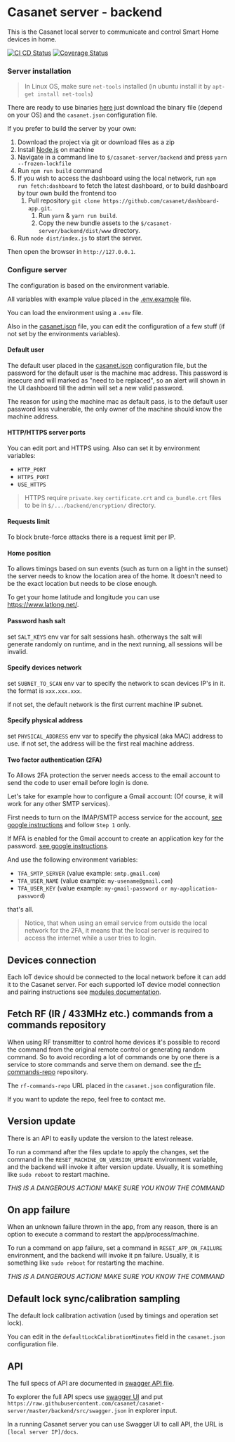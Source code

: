 # Casanet server - backend

This is the Casanet local server to communicate and control Smart Home devices in home.

[![CI CD Status](https://github.com/casanet/casanet-server/workflows/casanet%20server%20CI%20CD/badge.svg?branch=master)](https://github.com/casanet/casanet-server/actions)
[![Coverage Status](https://coveralls.io/repos/github/casanet/casanet-server/badge.svg?branch=master)](https://coveralls.io/github/casanet/casanet-server?branch=master)

### Server installation

> In Linux OS, make sure `net-tools` installed (in ubuntu install it by `apt-get install net-tools`)

There are ready to use binaries [here](https://github.com/casanet/casanet-server/releases) just download the binary file (depend on your OS) and the `casanet.json` configuration file. 

If you prefer to build the server by your own:

1. Download the project via git or download files as a zip
1. Install [Node.js](https://nodejs.org/en/download/) on machine
1. Navigate in a command line to `$/casanet-server/backend` and press `yarn --frozen-lockfile`
1. Run `npm run build` command
1. If you wish to access the dashboard using the local network, run ```npm run fetch:dashboard``` to fetch the latest dashboard, or to build dashboard by tour own build the frontend too
    1. Pull repository `git clone https://github.com/casanet/dashboard-app.git`.
		1. Run `yarn` & `yarn run build`.
		1. Copy the new bundle assets to the `$/casanet-server/backend/dist/www` directory.
1. Run `node dist/index.js` to start the server.

Then open the browser in `http://127.0.0.1`.

### Configure server

The configuration is based on the environment variable.

All variables with example value placed in the [.env.example](./.env.example) file.

You can load the environment using a `.env` file.

Also in the [casanet.json](./casanet.json) file, you can edit the configuration of a few stuff (if not set by the environments variables).

#### Default user

The default user placed in the [casanet.json](./casanet.json) configuration file, but the password for the default user is the machine mac address.
This password is insecure and will marked as "need to be replaced", so an alert will shown in the UI dashboard till the admin will set a new valid password.

The reason for using the machine mac as default pass, is to the default user password less vulnerable, the only owner of the machine should know the machine address.


#### HTTP/HTTPS server ports

You can edit port and HTTPS using.
Also can set it by environment variables:

- `HTTP_PORT`
- `HTTPS_PORT`
- `USE_HTTPS`

> HTTPS require `private.key` `certificate.crt` and `ca_bundle.crt` files to be in `$/.../backend/encryption/` directory.

#### Requests limit

To block brute-force attacks there is a request limit per IP.

#### Home position

To allows timings based on sun events (such as turn on a light in the sunset) the server needs to know the location area of the home.
It doesn't need to be the exact location but needs to be close enough.

To get your home latitude and longitude you can use https://www.latlong.net/.

#### Password hash salt

set `SALT_KEYS` env var for salt sessions hash. otherways the salt will generate randomly on runtime, and in the next running, all sessions will be invalid.

#### Specify devices network

set `SUBNET_TO_SCAN` env var to specify the network to scan devices IP's in it. the format is `xxx.xxx.xxx`.

if not set, the default network is the first current machine IP subnet.

#### Specify physical address

set `PHYSICAL_ADDRESS` env var to specify the physical (aka MAC) address to use.
if not set, the address will be the first real machine address.

#### Two factor authentication (2FA)

To Allows 2FA protection the server needs access to the email account to send the code to user email before login is done.

Let's take for example how to configure a Gmail account: (Of course, it will work for any other SMTP services).

First needs to turn on the IMAP/SMTP access service for the account, [see google instructions](https://support.google.com/mail/answer/7126229) and follow `Step 1` only.

If MFA is enabled for the Gmail account to create an application key for the password. [see google instructions](https://support.google.com/accounts/answer/185833).

And use the following environment variables:

- `TFA_SMTP_SERVER` (value example: `smtp.gmail.com`)
- `TFA_USER_NAME` (value example: `my-usename@gmail.com`)
- `TFA_USER_KEY` (value example: `my-gmail-password or my-application-password`)

that's all.

> Notice, that when using an email service from outside the local network for the 2FA, it means that the local server is required to access the internet while a user tries to login.

## Devices connection

Each IoT device should be connected to the local network before it can add it to the Casanet server.
For each supported IoT device model connection and pairing instructions see [modules documentation](./src/modules/README.md).

## Fetch RF (IR / 433MHz etc.) commands from a commands repository

When using RF transmitter to control home devices it's possible to record the command from the original remote control or generating random command.
So to avoid recording a lot of commands one by one there is a service to store commands and serve them on demand. see the [rf-commands-repo](https://github.com/casanet/rf-commands-repo) repository.

The `rf-commands-repo` URL placed in the `casanet.json` configuration file.

If you want to update the repo, feel free to contact me.

## Version update
There is an API to easily update the version to the latest release.

To run a command after the files update to apply the changes,
set the command in the `RESET_MACHINE_ON_VERSION_UPDATE` environment variable, and the backend will invoke it after version update.
Usually, it is something like `sudo reboot` to restart machine.

*THIS IS A DANGEROUS ACTION! MAKE SURE YOU KNOW THE COMMAND*

## On app failure
When an unknown failure thrown in the app, from any reason, there is an option to execute a command to restart the app/process/machine.

To run a command on app failure,
set a command in `RESET_APP_ON_FAILURE` environment, and the backend will invoke it pn failure.
Usually, it is something like `sudo reboot` for restarting the machine.

*THIS IS A DANGEROUS ACTION! MAKE SURE YOU KNOW THE COMMAND*

## Default lock sync/calibration sampling 

The default lock calibration activation (used by timings and operation set lock).

You can edit in the `defaultLockCalibrationMinutes` field in the `casanet.json` configuration file.

## API

The full specs of API are documented in [swagger API file](./src/swagger.json).

To explorer the full API specs use [swagger UI](https://petstore.swagger.io/) and put `https://raw.githubusercontent.com/casanet/casanet-server/master/backend/src/swagger.json` in explorer input.

In a running Casanet server you can use Swagger UI to call API, the URL is `[local server IP]/docs`. 
